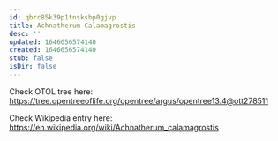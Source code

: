 ```yaml
---
id: qbrc85k39p1tnsksbp0gjvp
title: Achnatherum Calamagrostis
desc: ''
updated: 1646656574140
created: 1646656574140
stub: false
isDir: false
---
```

Check OTOL tree here: https://tree.opentreeoflife.org/opentree/argus/opentree13.4@ott278511


Check Wikipedia entry here: https://en.wikipedia.org/wiki/Achnatherum_calamagrostis
